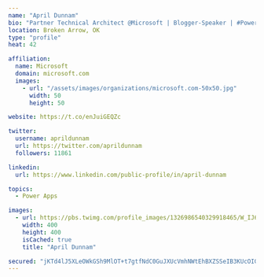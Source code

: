 ```yaml
---
name: "April Dunnam"
bio: "Partner Technical Architect @Microsoft | Blogger-Speaker | #PowerApps, #PowerAutomate, #Office365, #SharePoint | #WIT | #Karaoke Queen"
location: Broken Arrow, OK
type: "profile"
heat: 42

affiliation:
  name: Microsoft
  domain: microsoft.com
  images:
    - url: "/assets/images/organizations/microsoft.com-50x50.jpg"
      width: 50
      height: 50

website: https://t.co/enJuiGEQZc

twitter:
  username: aprildunnam
  url: https://twitter.com/aprildunnam
  followers: 11861

linkedin:
  url: https://www.linkedin.com/public-profile/in/april-dunnam

topics:
  - Power Apps

images:
  - url: https://pbs.twimg.com/profile_images/1326986540329918465/W_IJ6Ih2_400x400.jpg
    width: 400
    height: 400
    isCached: true
    title: "April Dunnam"

secured: "jKTd4lJ5XLeOWkGSh9MlOT+t7gtfNdC0GuJXUcVmhNWtEhBXZSSeIB3KUcOIGxU9QG1tfP8cfeA4Vvi1C6/TpiqeMmgi4yLuhDixXTl9c7CjX5UjovwqJ8eq2krcF9Qy+W0OaM+46qglTS5cc+3S/Zmy/ZQDoB/aORaDRk41RThZM0bc30Q9X+cBdONTuDdT2g8+q7OCbEb0wEx9MfACbHJ6I8qUYkQnpbJxxJcV5ReFvB1v8ybNGgL6u+yiVCbtZGDkT2qYj+FLVG3UBaV/TBFyRpEUrqKtExrHigN1/MSYHL9tdSMUC9PtlzO65LWJrKbfwteVOKDmaD50yiNtuaw/r8iE+Ni45yhH7yO3ZT2/Kip7ijbAwQD1iaXjs8CPxn1EiIFTN1sb4jJv6fHVjcM/rYb27q9DrhFiZqNpI/I=;0GAD5w6hSNcjyPUSUjlU9g=="
---
```


